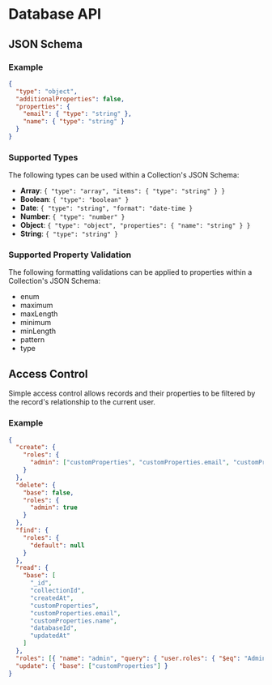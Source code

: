# Database API

## JSON Schema

### Example

```json
{
  "type": "object",
  "additionalProperties": false,
  "properties": {
    "email": { "type": "string" },
    "name": { "type": "string" }
  }
}
```

### Supported Types

The following types can be used within a Collection's JSON Schema:

- **Array**: `{ "type": "array", "items": { "type": "string" } }`
- **Boolean**: `{ "type": "boolean" }`
- **Date**: `{ "type": "string", "format": "date-time }`
- **Number**: `{ "type": "number" }`
- **Object**: `{ "type": "object", "properties": { "name": "string" } }`
- **String**: `{ "type": "string" }`

### Supported Property Validation

The following formatting validations can be applied to properties within a Collection's
JSON Schema:

- enum
- maximum
- maxLength
- minimum
- minLength
- pattern
- type

## Access Control

Simple access control allows records and their properties to be filtered
by the record's relationship to the current user.

### Example

```json
{
  "create": {
    "roles": {
      "admin": ["customProperties", "customProperties.email", "customProperties.name"]
    }
  },
  "delete": {
    "base": false,
    "roles": {
      "admin": true
    }
  },
  "find": {
    "roles": {
      "default": null
    }
  },
  "read": {
    "base": [
      "_id",
      "collectionId",
      "createdAt",
      "customProperties",
      "customProperties.email",
      "customProperties.name",
      "databaseId",
      "updatedAt"
    ]
  },
  "roles": [{ "name": "admin", "query": { "user.roles": { "$eq": "Admin" } } }],
  "update": { "base": ["customProperties"] }
}
```

